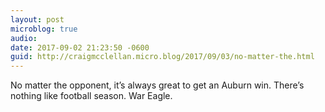 ```yaml
---
layout: post
microblog: true
audio: 
date: 2017-09-02 21:23:50 -0600
guid: http://craigmcclellan.micro.blog/2017/09/03/no-matter-the.html
---
```

No matter the opponent, it’s always great to get an Auburn win. There’s nothing like football season. War Eagle.
